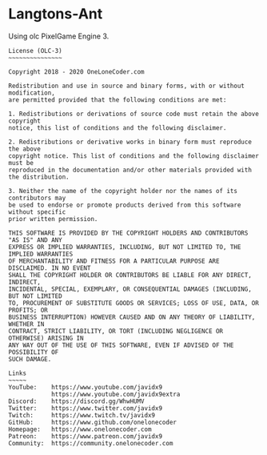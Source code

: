 # Langtons-Ant

Using olc PixelGame Engine 3.


	License (OLC-3)
	~~~~~~~~~~~~~~~

	Copyright 2018 - 2020 OneLoneCoder.com

	Redistribution and use in source and binary forms, with or without modification,
	are permitted provided that the following conditions are met:

	1. Redistributions or derivations of source code must retain the above copyright
	notice, this list of conditions and the following disclaimer.

	2. Redistributions or derivative works in binary form must reproduce the above
	copyright notice. This list of conditions and the following	disclaimer must be
	reproduced in the documentation and/or other materials provided with the distribution.

	3. Neither the name of the copyright holder nor the names of its contributors may
	be used to endorse or promote products derived from this software without specific
	prior written permission.

	THIS SOFTWARE IS PROVIDED BY THE COPYRIGHT HOLDERS AND CONTRIBUTORS	"AS IS" AND ANY
	EXPRESS OR IMPLIED WARRANTIES, INCLUDING, BUT NOT LIMITED TO, THE IMPLIED WARRANTIES
	OF MERCHANTABILITY AND FITNESS FOR A PARTICULAR PURPOSE ARE DISCLAIMED. IN NO EVENT
	SHALL THE COPYRIGHT	HOLDER OR CONTRIBUTORS BE LIABLE FOR ANY DIRECT, INDIRECT,
	INCIDENTAL,	SPECIAL, EXEMPLARY, OR CONSEQUENTIAL DAMAGES (INCLUDING, BUT NOT LIMITED
	TO, PROCUREMENT OF SUBSTITUTE GOODS OR SERVICES; LOSS OF USE, DATA, OR PROFITS; OR
	BUSINESS INTERRUPTION) HOWEVER CAUSED AND ON ANY THEORY OF LIABILITY, WHETHER IN
	CONTRACT, STRICT LIABILITY, OR TORT	(INCLUDING NEGLIGENCE OR OTHERWISE) ARISING IN
	ANY WAY OUT OF THE USE OF THIS SOFTWARE, EVEN IF ADVISED OF THE POSSIBILITY OF
	SUCH DAMAGE.

	Links
	~~~~~
	YouTube:	https://www.youtube.com/javidx9
				https://www.youtube.com/javidx9extra
	Discord:	https://discord.gg/WhwHUMV
	Twitter:	https://www.twitter.com/javidx9
	Twitch:		https://www.twitch.tv/javidx9
	GitHub:		https://www.github.com/onelonecoder
	Homepage:	https://www.onelonecoder.com
	Patreon:	https://www.patreon.com/javidx9
	Community:  https://community.onelonecoder.com
